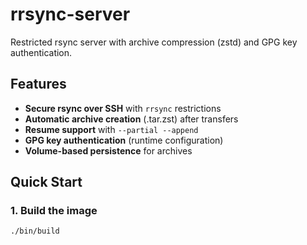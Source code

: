 # rrsync-server

Restricted rsync server with archive compression (zstd) and GPG key authentication.

## Features

- **Secure rsync over SSH** with `rrsync` restrictions
- **Automatic archive creation** (.tar.zst) after transfers
- **Resume support** with `--partial --append`
- **GPG key authentication** (runtime configuration)
- **Volume-based persistence** for archives

## Quick Start

### 1. Build the image
```bash
./bin/build
